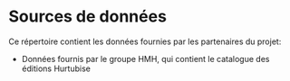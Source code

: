 # Sources de données

Ce répertoire contient les données fournies par les partenaires du projet:

* Données fournis par le groupe HMH, qui contient le catalogue des éditions Hurtubise
